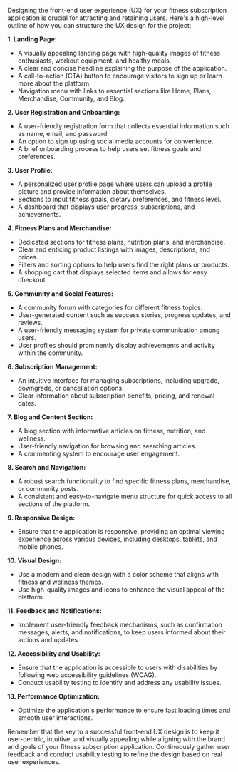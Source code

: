 Designing the front-end user experience (UX) for your fitness subscription application is crucial for attracting and retaining users. Here's a high-level outline of how you can structure the UX design for the project:

**1. Landing Page:**
   - A visually appealing landing page with high-quality images of fitness enthusiasts, workout equipment, and healthy meals.
   - A clear and concise headline explaining the purpose of the application.
   - A call-to-action (CTA) button to encourage visitors to sign up or learn more about the platform.
   - Navigation menu with links to essential sections like Home, Plans, Merchandise, Community, and Blog.

**2. User Registration and Onboarding:**
   - A user-friendly registration form that collects essential information such as name, email, and password.
   - An option to sign up using social media accounts for convenience.
   - A brief onboarding process to help users set fitness goals and preferences.

**3. User Profile:**
   - A personalized user profile page where users can upload a profile picture and provide information about themselves.
   - Sections to input fitness goals, dietary preferences, and fitness level.
   - A dashboard that displays user progress, subscriptions, and achievements.

**4. Fitness Plans and Merchandise:**
   - Dedicated sections for fitness plans, nutrition plans, and merchandise.
   - Clear and enticing product listings with images, descriptions, and prices.
   - Filters and sorting options to help users find the right plans or products.
   - A shopping cart that displays selected items and allows for easy checkout.

**5. Community and Social Features:**
   - A community forum with categories for different fitness topics.
   - User-generated content such as success stories, progress updates, and reviews.
   - A user-friendly messaging system for private communication among users.
   - User profiles should prominently display achievements and activity within the community.

**6. Subscription Management:**
   - An intuitive interface for managing subscriptions, including upgrade, downgrade, or cancellation options.
   - Clear information about subscription benefits, pricing, and renewal dates.

**7. Blog and Content Section:**
   - A blog section with informative articles on fitness, nutrition, and wellness.
   - User-friendly navigation for browsing and searching articles.
   - A commenting system to encourage user engagement.

**8. Search and Navigation:**
   - A robust search functionality to find specific fitness plans, merchandise, or community posts.
   - A consistent and easy-to-navigate menu structure for quick access to all sections of the platform.

**9. Responsive Design:**
   - Ensure that the application is responsive, providing an optimal viewing experience across various devices, including desktops, tablets, and mobile phones.

**10. Visual Design:**
   - Use a modern and clean design with a color scheme that aligns with fitness and wellness themes.
   - Use high-quality images and icons to enhance the visual appeal of the platform.

**11. Feedback and Notifications:**
   - Implement user-friendly feedback mechanisms, such as confirmation messages, alerts, and notifications, to keep users informed about their actions and updates.

**12. Accessibility and Usability:**
   - Ensure that the application is accessible to users with disabilities by following web accessibility guidelines (WCAG).
   - Conduct usability testing to identify and address any usability issues.

**13. Performance Optimization:**
   - Optimize the application's performance to ensure fast loading times and smooth user interactions.

Remember that the key to a successful front-end UX design is to keep it user-centric, intuitive, and visually appealing while aligning with the brand and goals of your fitness subscription application. Continuously gather user feedback and conduct usability testing to refine the design based on real user experiences.
